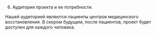 6. Аудитория проекта и ее потребности.

Нашей аудиторией являются пациенты центров медицинского восстановления. В скором будущем, после пациентов, проект будет доступен для каждого человека.